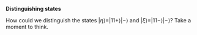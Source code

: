 **Distinguishing states**

How could we distinguish the states $|\eta\rangle = |11+\rangle |-\rangle$ and $|\xi\rangle = |11-\rangle |-\rangle$?  Take a moment to think.